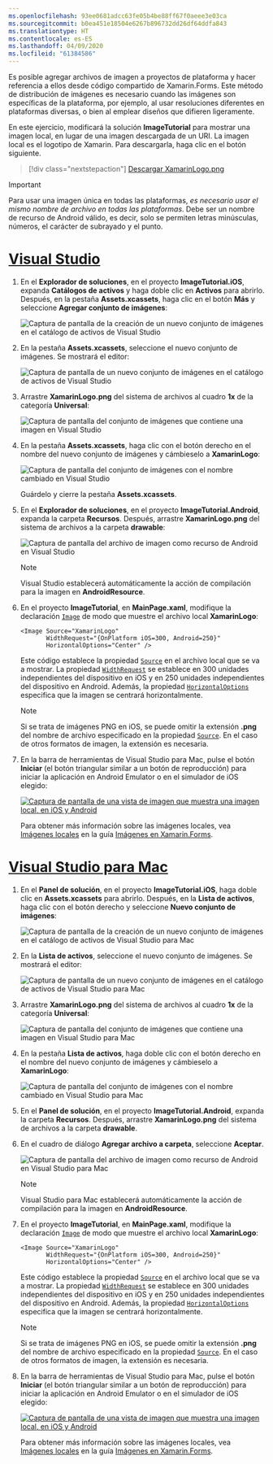 ```yaml
---
ms.openlocfilehash: 93ee0681adcc63fe05b4be88ff67f0aeee3e03ca
ms.sourcegitcommit: b0ea451e18504e6267b896732dd26df64ddfa843
ms.translationtype: HT
ms.contentlocale: es-ES
ms.lasthandoff: 04/09/2020
ms.locfileid: "61384586"
---
```

Es posible agregar archivos de imagen a proyectos de plataforma y hacer referencia a ellos desde código compartido de Xamarin.Forms. Este método de distribución de imágenes es necesario cuando las imágenes son específicas de la plataforma, por ejemplo, al usar resoluciones diferentes en plataformas diversas, o bien al emplear diseños que difieren ligeramente.

En este ejercicio, modificará la solución **ImageTutorial** para mostrar una imagen local, en lugar de una imagen descargada de un URI. La imagen local es el logotipo de Xamarin. Para descargarla, haga clic en el botón siguiente.

> [!div class="nextstepaction"]
> [Descargar XamarinLogo.png](https://raw.githubusercontent.com/xamarin/xamarin-forms-samples/master/UserInterface/PlatformSpecifics/Droid/Resources/drawable/XamarinLogo.png)

> [!IMPORTANT]
> Para usar una imagen única en todas las plataformas, *es necesario usar el mismo nombre de archivo en todas las plataformas*. Debe ser un nombre de recurso de Android válido, es decir, solo se permiten letras minúsculas, números, el carácter de subrayado y el punto.

# <a name="visual-studio"></a>[Visual Studio](#tab/vswin)

1. En el **Explorador de soluciones**, en el proyecto **ImageTutorial.iOS**, expanda **Catálogos de activos** y haga doble clic en **Activos** para abrirlo. Después, en la pestaña **Assets.xcassets**, haga clic en el botón **Más** y seleccione **Agregar conjunto de imágenes**:

    ![Captura de pantalla de la creación de un nuevo conjunto de imágenes en el catálogo de activos de Visual Studio](../images/vs/new-image-set.png "Nuevo conjunto de imágenes del catálogo de activos")

1. En la pestaña **Assets.xcassets**, seleccione el nuevo conjunto de imágenes. Se mostrará el editor:

    ![Captura de pantalla de un nuevo conjunto de imágenes en el catálogo de activos de Visual Studio](../images/vs/new-image-set-editor.png "Editor de conjunto de imágenes del catálogo de activos")

1. Arrastre **XamarinLogo.png** del sistema de archivos al cuadro **1x** de la categoría **Universal**:

    ![Captura de pantalla del conjunto de imágenes que contiene una imagen en Visual Studio](../images/vs/image-set-with-image.png "Conjunto de imágenes que contiene una imagen")

1. En la pestaña **Assets.xcassets**, haga clic con el botón derecho en el nombre del nuevo conjunto de imágenes y cámbieselo a **XamarinLogo**:

    ![Captura de pantalla del conjunto de imágenes con el nombre cambiado en Visual Studio](../images/vs/rename-image-set.png "Conjunto de imágenes con el nombre cambiado")

    Guárdelo y cierre la pestaña **Assets.xcassets**.

1. En el **Explorador de soluciones**, en el proyecto **ImageTutorial.Android**, expanda la carpeta **Recursos**. Después, arrastre **XamarinLogo.png** del sistema de archivos a la carpeta **drawable**:

    ![Captura de pantalla del archivo de imagen como recurso de Android en Visual Studio](../images/vs/android-resource.png "Archivo de imagen local en la carpeta de recursos de Android")

    > [!NOTE]
    > Visual Studio establecerá automáticamente la acción de compilación para la imagen en **AndroidResource**.

1. En el proyecto **ImageTutorial**, en **MainPage.xaml**, modifique la declaración [`Image`](xref:Xamarin.Forms.Editor) de modo que muestre el archivo local **XamarinLogo**:

    ```xaml
    <Image Source="XamarinLogo"
           WidthRequest="{OnPlatform iOS=300, Android=250}"
           HorizontalOptions="Center" />
    ```

    Este código establece la propiedad [`Source`](xref:Xamarin.Forms.Image.Source) en el archivo local que se va a mostrar. La propiedad [`WidthRequest`](xref:Xamarin.Forms.VisualElement.WidthRequest) se establece en 300 unidades independientes del dispositivo en iOS y en 250 unidades independientes del dispositivo en Android. Además, la propiedad [`HorizontalOptions`](xref:Xamarin.Forms.View.HorizontalOptions) especifica que la imagen se centrará horizontalmente.

    > [!NOTE]
    > Si se trata de imágenes PNG en iOS, se puede omitir la extensión **.png** del nombre de archivo especificado en la propiedad [`Source`](xref:Xamarin.Forms.Image.Source). En el caso de otros formatos de imagen, la extensión es necesaria.

1. En la barra de herramientas de Visual Studio para Mac, pulse el botón **Iniciar** (el botón triangular similar a un botón de reproducción) para iniciar la aplicación en Android Emulator o en el simulador de iOS elegido:

    [![Captura de pantalla de una vista de imagen que muestra una imagen local, en iOS y Android](../images/local-file.png "Vista de imagen que muestra una imagen local")](../images/local-file-large.png#lightbox "Vista de imagen que muestra una imagen local")

    Para obtener más información sobre las imágenes locales, vea [Imágenes locales](~/xamarin-forms/user-interface/images.md#local-images) en la guía [Imágenes en Xamarin.Forms](~/xamarin-forms/user-interface/images.md).

# <a name="visual-studio-for-mac"></a>[Visual Studio para Mac](#tab/vsmac)

1. En el **Panel de solución**, en el proyecto **ImageTutorial.iOS**, haga doble clic en **Assets.xcassets** para abrirlo. Después, en la **Lista de activos**, haga clic con el botón derecho y seleccione **Nuevo conjunto de imágenes**:

    ![Captura de pantalla de la creación de un nuevo conjunto de imágenes en el catálogo de activos de Visual Studio para Mac](../images/vsmac/new-image-set.png "Nuevo conjunto de imágenes del catálogo de activos")

1. En la **Lista de activos**, seleccione el nuevo conjunto de imágenes. Se mostrará el editor:

    ![Captura de pantalla de un nuevo conjunto de imágenes en el catálogo de activos de Visual Studio para Mac](../images/vsmac/new-image-set-editor.png "Editor de conjunto de imágenes del catálogo de activos")

1. Arrastre **XamarinLogo.png** del sistema de archivos al cuadro **1x** de la categoría **Universal**:

    ![Captura de pantalla del conjunto de imágenes que contiene una imagen en Visual Studio para Mac](../images/vsmac/image-set-with-image.png "Conjunto de imágenes que contiene una imagen")

1. En la pestaña **Lista de activos**, haga doble clic con el botón derecho en el nombre del nuevo conjunto de imágenes y cámbieselo a **XamarinLogo**:

    ![Captura de pantalla del conjunto de imágenes con el nombre cambiado en Visual Studio para Mac](../images/vsmac/rename-image-set.png "Conjunto de imágenes con el nombre cambiado")

1. En el **Panel de solución**, en el proyecto **ImageTutorial.Android**, expanda la carpeta **Recursos**. Después, arrastre **XamarinLogo.png** del sistema de archivos a la carpeta **drawable**.

1. En el cuadro de diálogo **Agregar archivo a carpeta**, seleccione **Aceptar**.

    ![Captura de pantalla del archivo de imagen como recurso de Android en Visual Studio para Mac](../images/vsmac/android-resource.png "Archivo de imagen local en la carpeta de recursos de Android")

    > [!NOTE]
    > Visual Studio para Mac establecerá automáticamente la acción de compilación para la imagen en **AndroidResource**.

1. En el proyecto **ImageTutorial**, en **MainPage.xaml**, modifique la declaración [`Image`](xref:Xamarin.Forms.Editor) de modo que muestre el archivo local **XamarinLogo**:

    ```xaml
    <Image Source="XamarinLogo"
           WidthRequest="{OnPlatform iOS=300, Android=250}"
           HorizontalOptions="Center" />
    ```

    Este código establece la propiedad [`Source`](xref:Xamarin.Forms.Image.Source) en el archivo local que se va a mostrar. La propiedad [`WidthRequest`](xref:Xamarin.Forms.VisualElement.WidthRequest) se establece en 300 unidades independientes del dispositivo en iOS y en 250 unidades independientes del dispositivo en Android. Además, la propiedad [`HorizontalOptions`](xref:Xamarin.Forms.View.HorizontalOptions) especifica que la imagen se centrará horizontalmente.

    > [!NOTE]
    > Si se trata de imágenes PNG en iOS, se puede omitir la extensión **.png** del nombre de archivo especificado en la propiedad [`Source`](xref:Xamarin.Forms.Image.Source). En el caso de otros formatos de imagen, la extensión es necesaria.

1. En la barra de herramientas de Visual Studio para Mac, pulse el botón **Iniciar** (el botón triangular similar a un botón de reproducción) para iniciar la aplicación en Android Emulator o en el simulador de iOS elegido:

    [![Captura de pantalla de una vista de imagen que muestra una imagen local, en iOS y Android](../images/local-file.png "Vista de imagen que muestra una imagen local")](../images/local-file-large.png#lightbox "Vista de imagen que muestra una imagen local")

    Para obtener más información sobre las imágenes locales, vea [Imágenes locales](~/xamarin-forms/user-interface/images.md#local-images) en la guía [Imágenes en Xamarin.Forms](~/xamarin-forms/user-interface/images.md).
